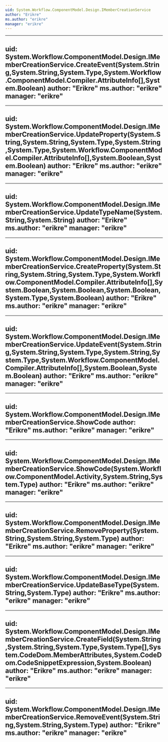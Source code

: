 ```yaml
---
uid: System.Workflow.ComponentModel.Design.IMemberCreationService
author: "Erikre"
ms.author: "erikre"
manager: "erikre"
---
```


---
uid: System.Workflow.ComponentModel.Design.IMemberCreationService.CreateEvent(System.String,System.String,System.Type,System.Workflow.ComponentModel.Compiler.AttributeInfo[],System.Boolean)
author: "Erikre"
ms.author: "erikre"
manager: "erikre"
---

---
uid: System.Workflow.ComponentModel.Design.IMemberCreationService.UpdateProperty(System.String,System.String,System.Type,System.String,System.Type,System.Workflow.ComponentModel.Compiler.AttributeInfo[],System.Boolean,System.Boolean)
author: "Erikre"
ms.author: "erikre"
manager: "erikre"
---

---
uid: System.Workflow.ComponentModel.Design.IMemberCreationService.UpdateTypeName(System.String,System.String)
author: "Erikre"
ms.author: "erikre"
manager: "erikre"
---

---
uid: System.Workflow.ComponentModel.Design.IMemberCreationService.CreateProperty(System.String,System.String,System.Type,System.Workflow.ComponentModel.Compiler.AttributeInfo[],System.Boolean,System.Boolean,System.Boolean,System.Type,System.Boolean)
author: "Erikre"
ms.author: "erikre"
manager: "erikre"
---

---
uid: System.Workflow.ComponentModel.Design.IMemberCreationService.UpdateEvent(System.String,System.String,System.Type,System.String,System.Type,System.Workflow.ComponentModel.Compiler.AttributeInfo[],System.Boolean,System.Boolean)
author: "Erikre"
ms.author: "erikre"
manager: "erikre"
---

---
uid: System.Workflow.ComponentModel.Design.IMemberCreationService.ShowCode
author: "Erikre"
ms.author: "erikre"
manager: "erikre"
---

---
uid: System.Workflow.ComponentModel.Design.IMemberCreationService.ShowCode(System.Workflow.ComponentModel.Activity,System.String,System.Type)
author: "Erikre"
ms.author: "erikre"
manager: "erikre"
---

---
uid: System.Workflow.ComponentModel.Design.IMemberCreationService.RemoveProperty(System.String,System.String,System.Type)
author: "Erikre"
ms.author: "erikre"
manager: "erikre"
---

---
uid: System.Workflow.ComponentModel.Design.IMemberCreationService.UpdateBaseType(System.String,System.Type)
author: "Erikre"
ms.author: "erikre"
manager: "erikre"
---

---
uid: System.Workflow.ComponentModel.Design.IMemberCreationService.CreateField(System.String,System.String,System.Type,System.Type[],System.CodeDom.MemberAttributes,System.CodeDom.CodeSnippetExpression,System.Boolean)
author: "Erikre"
ms.author: "erikre"
manager: "erikre"
---

---
uid: System.Workflow.ComponentModel.Design.IMemberCreationService.RemoveEvent(System.String,System.String,System.Type)
author: "Erikre"
ms.author: "erikre"
manager: "erikre"
---
